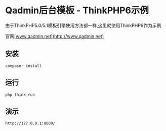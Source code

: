 # Qadmin后台模板 - ThinkPHP6示例

由于ThinkPHP5.0/5.1模板引擎使用方法都一样,这里就使用ThinkPHP6作为示例		

官网[www.qadmin.net](http://www.qadmin.net)

## 安装

```angular2html
composer install
```

## 运行

```angular2html
php think run
```


## 演示

```angular2html
http://127.0.0.1:8000/
```